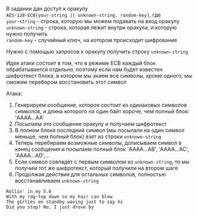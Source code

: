 В задании дан доступ к оракулу   
`AES-128-ECB(your-string || unknown-string, random-key)`, где   
`your-string` - строка, которую мы можем подавать на вход оракулу  
`unknown-string` - строка, которая лежит внутри оракула, и которую нужно получить   
`random-key` - случайный ключ, на котором происходит шифрование  

Нужно с помощью запросов к оракулу получить строку `unknown-string`

Идея атаки состоит в том, что в режиме ECB каждый блок обрабатывается отдельно, поэтому если нам будет известен шифротекст блока,
в котором мы знаем все символы, кроме одного, мы сможем перебором восстановить этот символ

Атака:
1. Генерируем сообщение, которое состоит из одинаковых символов символов, и длина которого на один байт короче, чем полный блок: 'AAAA...AA'
1. Посылаем это сообщение оракулу и получаем шифротекст
1. В полном блоке последний символ (мы посылали на один символ меньше, чем полный блок) взят из строки `unknown-string`
1. Теперь перебираем возможные символы, дописываем символ в конец сообщения и посылаем полный блок 'AAAA...AB', 'AAAA...AC', 'AAAA...AD',...
1. Если символ совпадёт с первым символом из `unknown-string`, то мы получим тот же шифротекст, который получили на втором шаге
1. Продолжая действия для остальных символов, полностью восстанавливаем `unknown-string`

```
Rollin' in my 5.0
With my rag-top down so my hair can blow
The girlies on standby waving just to say hi
Did you stop? No, I just drove by
```
